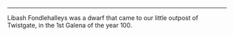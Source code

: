 ***
Libash Fondlehalleys was a dwarf that came to our little outpost of Twistgate, in the 1st Galena of the year 100.